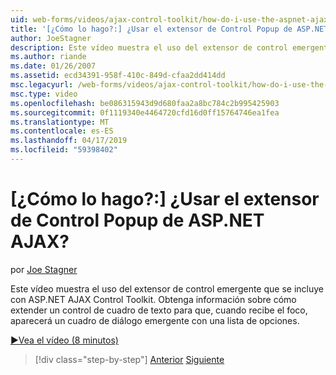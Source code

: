 ```yaml
---
uid: web-forms/videos/ajax-control-toolkit/how-do-i-use-the-aspnet-ajax-popup-control-extender
title: '[¿Cómo lo hago?:] ¿Usar el extensor de Control Popup de ASP.NET AJAX? | Microsoft Docs'
author: JoeStagner
description: Este vídeo muestra el uso del extensor de control emergente que se incluye con ASP.NET AJAX Control Toolkit. Obtenga información sobre cómo extender un control de cuadro de texto para que...
ms.author: riande
ms.date: 01/26/2007
ms.assetid: ecd34391-958f-410c-849d-cfaa2dd414dd
msc.legacyurl: /web-forms/videos/ajax-control-toolkit/how-do-i-use-the-aspnet-ajax-popup-control-extender
msc.type: video
ms.openlocfilehash: be086315943d9d680faa2a8bc784c2b995425903
ms.sourcegitcommit: 0f1119340e4464720cfd16d0ff15764746ea1fea
ms.translationtype: MT
ms.contentlocale: es-ES
ms.lasthandoff: 04/17/2019
ms.locfileid: "59398402"
---
```

# <a name="how-do-i-use-the-aspnet-ajax-popup-control-extender"></a>[¿Cómo lo hago?:] ¿Usar el extensor de Control Popup de ASP.NET AJAX?

por [Joe Stagner](https://github.com/JoeStagner)

Este vídeo muestra el uso del extensor de control emergente que se incluye con ASP.NET AJAX Control Toolkit. Obtenga información sobre cómo extender un control de cuadro de texto para que, cuando recibe el foco, aparecerá un cuadro de diálogo emergente con una lista de opciones.

[&#9654;Vea el vídeo (8 minutos)](https://channel9.msdn.com/Blogs/ASP-NET-Site-Videos/how-do-i-use-the-aspnet-ajax-popup-control-extender)

> [!div class="step-by-step"]
> [Anterior](how-do-i-use-the-aspnet-ajax-textboxwatermark-control-extender.md)
> [Siguiente](how-do-i-use-the-aspnet-ajax-modalpopup-extender-control.md)
